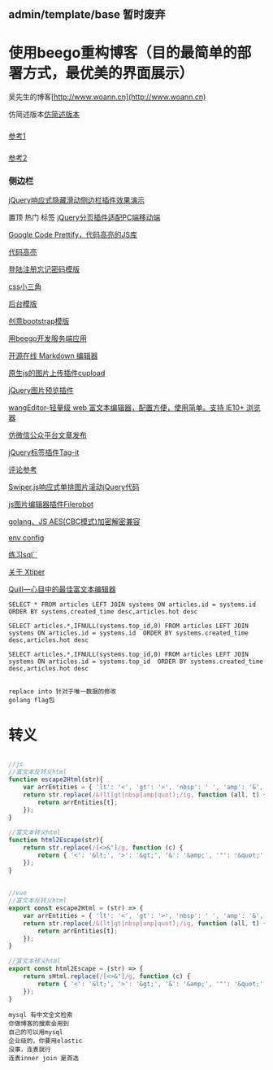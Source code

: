 ## admin/template/base 暂时废弃



# 使用beego重构博客（目的最简单的部署方式，最优美的界面展示）

吴先生的博客[http://www.woann.cn](http://www.woann.cn)


仿简述版本[仿简述版本](http://vue.jackhu.top/)
###
[参考1](http://www.54tianzhisheng.cn/)
###
[参考2](https://lin-xin.gitee.io/open/)

### 侧边栏
[jQuery响应式隐藏滑动侧边栏插件效果演示](http://www.htmleaf.com/Demo/201507012144.html)


置顶 热门 标签
[jQuery分页插件适配PC端移动端](http://www.jq22.com/demo/jquerypagination201811080936/)


[Google Code Prettify，代码高亮的JS库](https://blog.csdn.net/u011127019/article/details/77165062)

[代码高亮](http://www.bootstrapmb.com/search?keyword=%E4%BB%A3%E7%A0%81%E9%AB%98%E4%BA%AE)

[登陆注册忘记密码模版](http://www.jq22.com/demo/jQueryZcMoban201709140221/)

[css小三角](https://www.jianshu.com/p/9a463d50e441)


[后台模版](http://v.bootstrapmb.com/2019/11/gdgux6705/)

[创意bootstrap模版](http://www.bootstrapmb.com/item/6705)

[用beego开发服务端应用](https://www.cnblogs.com/zhangboyu/p/7760693.html)

[开源在线 Markdown 编辑器](http://editor.md.ipandao.com/)

[原生js的图片上传插件cupload](http://www.jq22.com/jquery-info22747)

[jQuery图片预览插件](http://www.jq22.com/jquery-info19658)

[wangEditor-轻量级 web 富文本编辑器，配置方便，使用简单。支持 IE10+ 浏览器](https://www.kancloud.cn/wangfupeng/wangeditor3/332599)

[仿微信公众平台文章发布](http://www.jq22.com/yanshi22827)

[jQuery标签插件Tag-it](http://www.jq22.com/jquery-info19168)

[评论参考](http://www.bootstrapmb.com/item/5089)

[Swiper.js响应式单排图片滚动jQuery代码](http://www.bootstrapmb.com/item/3968/preview)

[js图片编辑器插件Filerobot](http://www.bootstrapmb.com/item/5226/preview)

[golang、JS AES(CBC模式)加密解密兼容](https://www.cnblogs.com/haima/p/12611372.html)

[env config](https://learnku.com/articles/33910)


[练习sql``](https://www.jb51.net/article/76997.htm)

[关于 Xtiper](http://v.bootstrapmb.com/2019/10/ebc96463/#load)

[Quill—心目中的最佳富文本编辑器](https://www.jianshu.com/p/b237372f15cc)

```  
SELECT * FROM articles LEFT JOIN systems ON articles.id = systems.id ORDER BY systems.created_time desc,articles.hot desc

SELECT articles.*,IFNULL(systems.top_id,0) FROM articles LEFT JOIN systems ON articles.id = systems.id  ORDER BY systems.created_time desc,articles.hot desc 

SELECT articles.*,IFNULL(systems.top_id,0) FROM articles LEFT JOIN systems ON articles.id = systems.top_id  ORDER BY systems.created_time desc,articles.hot desc 


replace into 针对于唯一数据的修改
golang flag包
```


# 转义
```js

//js
//富文本反转义html
function escape2Html(str){
    var arrEntities = { 'lt': '<', 'gt': '>', 'nbsp': ' ', 'amp': '&', 'quot': '"' };
	return str.replace(/&(lt|gt|nbsp|amp|quot);/ig, function (all, t) {
		return arrEntities[t];
	});
}
 
//富文本转义html
function html2Escape(str){
    return str.replace(/[<>&"]/g, function (c) {
		return { '<': '&lt;', '>': '&gt;', '&': '&amp;', '"': '&quot;' }[c];
	});
}
 
 
//vue
//富文本反转义html
export const escape2Html = (str) => {
	var arrEntities = { 'lt': '<', 'gt': '>', 'nbsp': ' ', 'amp': '&', 'quot': '"' };
	return str.replace(/&(lt|gt|nbsp|amp|quot);/ig, function (all, t) {
		return arrEntities[t];
	});
}
 
//富文本转义html
export const html2Escape = (str) => {
	return sHtml.replace(/[<>&"]/g, function (c) {
		return { '<': '&lt;', '>': '&gt;', '&': '&amp;', '"': '&quot;' }[c];
	});
}

```


```  
mysql 有中文全文检索
你做博客的搜索会用到
自己的可以用mysql
企业级的，你要用elastic
没事，连表就行
连表inner join 是首选
```